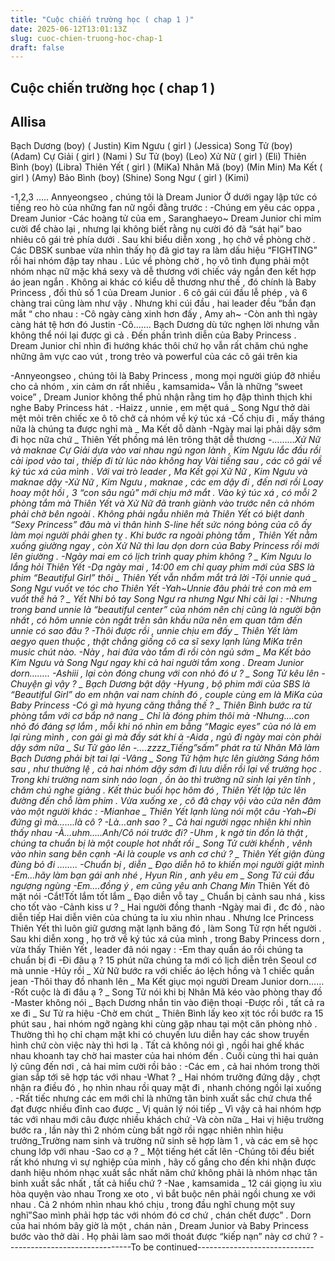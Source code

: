 ```yaml
---
title: "Cuộc chiến trường học ( chap 1 )"
date: 2025-06-12T13:01:13Z
slug: cuoc-chien-truong-hoc-chap-1
draft: false
---
```


## Cuộc chiến trường học ( chap 1 )

## Allisa

Bạch Dương (boy) ( Justin)
Kim Ngưu ( girl ) (Jessica)
Song Tử (boy) (Adam)
Cự Giải ( girl ) (Nami )
Sư Tử (boy) (Leo)
Xử Nữ ( girl ) (Eli)
Thiên Bình (boy) (Libra)
Thiên Yết ( girl ) (MiKa)
Nhân Mã (boy) (Min Min)
Ma Kết ( girl ) (Amy)
Bảo Bình (boy) (Shine)
Song Ngư ( girl ) (Kimi)
 
-1,2,3 ….. Annyeongseo , chúng tôi là Dream Junior
 Ở dưới ngay lập tức có tiếng reo hò của những fan nữ ngồi đằng trước :
-Chúng em yêu các oppa , Dream Junior
-Các hoàng tử của em , Saranghaeyo~
 Dream Junior chỉ mỉm cười để chào lại , nhưng lại không biết rằng nụ cười đó đã “sát hại” bao nhiêu cô gái trẻ phía dưới . Sau khi biểu diễn xong , họ chở về phòng chờ . Các DBSK sunbae vừa nhìn thấy họ đã giơ tay ra làm dấu hiệu “FIGHTING” rồi hai nhóm đập tay nhau . Lúc về phòng chờ , họ vô tình đụng phải một nhóm nhạc nữ mặc khá sexy và dễ thương với chiếc váy ngắn đen kết hợp áo jean ngắn . Không ai khác có kiểu dễ thương như thế , đó chính là Baby Princess , đối thủ số 1 của Dream Junior . 6 cô gái cúi đầu lễ phép , và 6 chàng trai cũng làm như vậy . Nhưng khi cúi đầu , hai leader đều “bắn đạn mắt “ cho nhau :
-Cô ngày càng xinh hơn đấy , Amy ah~
-Còn anh thì ngày càng hát tệ hơn đó Justin
-Cô…….
 Bạch Dương dù tức nghẹn lời nhưng vẫn không thể nói lại được gì cả . Đến phần trình diễn của Baby Princess . Dream Junior chỉ nhìn đi hướng khác thôi chứ họ vẫn rất chăm chú nghe những âm vực cao vút , trong trẻo và powerful của các cô gái trên kia
 
-Annyeongseo , chúng tôi là Baby Princess , mong mọi người giúp đỡ nhiều cho cả nhóm , xin cảm ơn rất nhiều , kamsamida~
 Vẫn là những “sweet voice” , Dream Junior không thể phủ nhận rằng tim họ đập thình thịch khi nghe Baby Princess hát . 
-Haizz , unnie , em mệt quá _ Song Ngư thở dài mệt mỏi trên chiếc xe ô tô chở cả nhóm về ký túc xá
-Cố chịu đi , mấy tháng nữa là chúng ta được nghỉ mà _ Ma Kết dỗ dành
-Ngày mai lại phải dậy sớm đi học nữa chứ _ Thiên Yết phồng má lên trông thật dễ thương
-………_Xử Nữ và maknae Cự Giải dựa vào vai nhau ngủ ngon lành , Kim Ngưu lắc đầu rồi cài ipod vào tai , thiếp đi từ lúc nào không hay
 Vài tiếng sau , các cô gái về ký túc xá của mình . Với vai trò leader , Ma Kết gọi Xử Nữ , Kim Ngưu và maknae dậy
-Xử Nữ , Kim Ngưu , maknae , các em dậy đi , đến nơi rồi
 Loay hoay một hồi , 3 “con sâu ngủ” mới chịu mở mắt . Vào ký túc xá , có mỗi 2 phòng tắm mà Thiên Yết và Xử Nữ đã tranh giành vào trước nên cả nhóm phải chờ bên ngoài . Không phải ngẫu nhiên mà Thiên Yết có biệt danh “Sexy Princess” đâu mà vì thân hình S-line hết sức nóng bỏng của cô ấy làm mọi người phải ghen tỵ . Khi bước ra ngoài phòng tắm , Thiên Yết nằm xuống giường ngay , còn Xử Nữ thì lau dọn dorn của Baby Princess rồi mới lên giường . 
-Ngày mai em có lịch trình quay phim không ? _ Kim Ngưu lo lắng hỏi Thiên Yết
-Dạ ngày mai , 14:00 em chỉ quay phim mới của SBS là phim “Beautiful Girl” thôi _ Thiên Yết vẫn nhắm mắt trả lời
-Tội unnie quá _ Song Ngư vuốt ve tóc cho Thiên Yết
-Yah~Unnie đâu phải trẻ con mà em vuốt thế hả ? _ Yết Nhi bỏ tay Song Ngư ra nhưng Ngư Nhi cãi lại :
-Nhưng trong band unnie là “beautiful center” của nhóm nên chị cũng là người bận nhất , có hôm unnie còn ngất trên sân khấu nữa nên em quan tâm đến unnie có sao đâu ? 
-Thôi được rồi , unnie chịu em đấy _ Thiên Yết làm aegyo quen thuộc , thật chẳng giống cô ca sĩ sexy lạnh lùng MiKa trên music chút nào.
-Này , hai đứa vào tắm đi rồi còn ngủ sớm _ Ma Kết bảo Kim Ngưu và Song Ngư ngay khi cả hai người tắm xong . 
Dream Junior dorn……..
-Ashiii , lại còn đóng chung với con nhỏ đó ư ? _ Song Tử kêu lên
-Chuyện gì vậy ? _ Bạch Dương bật dậy
-Hyung , bộ phim mới của SBS là “Beautiful Girl” do em nhận vai nam chính đó , couple cùng em là MiKa của Baby Princess
-Có gì mà hyung căng thẳng thế ? _ Thiên Bình bước ra từ phòng tắm với cơ bắp nở nang _ Chỉ là đóng phim thôi mà
-Nhưng….con nhỏ đó đáng sợ lắm , mỗi khi nó nhìn em bằng “Magic eyes” của nó là em lại rùng mình , con gái gì mà đầy sát khí à 
-Aida , ngủ đi ngày mai còn phải dậy sớm nữa _ Sư Tử gào lên
-….zzzz_Tiếng”sấm” phát ra từ Nhân Mã làm Bạch Dương phải bịt tai lại
-Vâng _ Song Tử hậm hực lên giường
 Sáng hôm sau , như thường lệ , cả hai nhóm dậy sớm đi lưu diễn rồi lại về trường học . Trong khi trường nam sinh náo loạn , ồn ào thì trường nữ sinh lại yên tĩnh , chăm chú nghe giảng . Kết thúc buổi học hôm đó , Thiên Yết lập tức lên đường đến chỗ làm phim . Vừa xuống xe , cô đã chạy vội vào cửa nên đâm vào một người khác :
-Mianhae _ Thiên Yết lạnh lùng nói một câu
-Yah~Đi đứng gì mà…….là cô ?
-Là…anh sao ? _ Cả hai người ngạc nhiên khi nhìn thấy nhau
-À…uhm…..Anh/Cô nói trước đi?
-Uhm , k ngờ tin đồn là thật , chúng ta chuẩn bị là một couple hot nhất rồi _ Song Tử cười khểnh , vênh vào nhìn sang bên cạnh
-Ai là couple vs anh cơ chứ ? _ Thiên Yết giận đùng đùng bỏ đi
……..
-Chuẩn bị , diễn _ Đạo diễn hô to khiến mọi người giật mình
-Em…hãy làm bạn gái anh nhé , Hyun Rin , anh yêu em _ Song Tử cúi đầu ngượng ngùng
-Em….đồng ý , em cũng yêu anh Chang Min_ Thiên Yết đỏ mặt nói
-Cắt!Tốt lắm tốt lắm _ Đạo diễn vỗ tay _ Chuẩn bị cảnh sau nhá , kiss cho tốt vào
-Cảnh kiss ư ? _ Hai người đồng thanh
-Ngày mai đi , đc đó , nào diễn tiếp
 Hai diễn viên của chúng ta ỉu xìu nhìn nhau . Nhưng Ice Princess Thiên Yết thì luôn giữ gương mặt lạnh băng đó , làm Song Tử rợn hết người . Sau khi diễn xong , họ trở về ký túc xá của mình , trong Baby Princess dorn , vừa thấy Thiên Yết , leader đã nói ngay :
-Em thay quần áo rồi chúng ta chuẩn bị đi
-Đi đâu ạ ? 15 phút nữa chúng ta mới có lịch diễn trên Seoul cơ mà unnie 
-Hủy rồi _ Xử Nữ bước ra với chiếc áo lệch hồng và 1 chiếc quần jean
-Thôi thay đồ nhanh lên _ Ma Kết giục mọi người
Dream Junior dorn……
-Rốt cuộc là đi đâu ạ ? _ Song Tử nói khi bị Nhân Mã kéo vào phòng thay đồ
-Master không nói _ Bạch Dương nhắn tin vào điện thoại
-Được rồi , tất cả ra xe đi _ Sư Tử ra hiệu 
-Chờ em chút _ Thiên Bình lấy keo xịt tóc rồi bước ra
 15 phút sau , hai nhóm ngỡ ngàng khi cùng gặp nhau tại một căn phòng nhỏ . Thường thì họ chỉ chạm mặt khi có chuyến lưu diễn hay các show truyền hình chứ còn việc này thì hơi lạ . Tất cả không nói gì , ngồi hai ghế khác nhau khoanh tay chờ hai master của hai nhóm đến . Cuối cùng thì hai quản lý cũng đến nơi , cả hai mỉm cười rồi bảo :
-Các em , cả hai nhóm trong thời gian sắp tới sẽ hợp tác với nhau
-What ? _ Hai nhóm trưởng đứng dậy , chợt nhận ra điều đó , họ nhìn nhau rồi quay mặt đi , nhanh chóng ngồi lại xuống .
-Rất tiếc nhưng các em mới chỉ là những tân binh xuất sắc chứ chưa thể đạt được nhiều đỉnh cao được _ Vị quản lý nói tiếp _ Vì vậy cả hai nhóm hợp tác với nhau mới câu được nhiều khách chứ
-Và còn nữa _ Hai vị hiệu trường bước ra , lần này thì 2 nhóm cùng bất ngờ rồi ngạc nhiên nhìn hiệu trưởng_Trường nam sinh và trường nữ sinh sẽ hợp làm 1 , và các em sẽ học chung lớp với nhau
-Sao cơ ạ ? _ Một tiếng hét cất lên
-Chúng tôi đều biết rất khó nhưng vì sự nghiệp của mình , hãy cố gắng cho đến khi nhận được danh hiệu nhóm nhạc xuất sắc nhất năm chứ không phải là nhóm nhạc tân binh xuất sắc nhất , tất cả hiểu chứ ?
-Nae , kamsamida _ 12 cái giọng ỉu xìu hòa quyện vào nhau 
 Trong xe oto , vì bắt buộc nên phải ngồi chung xe với nhau . Cả 2 nhóm nhìn nhau khó chịu , trong đầu nghĩ chung một suy nghĩ”Sao mình phải hợp tác với nhóm đó cơ chứ , chán chết được” . Dorn của hai nhóm bây giờ là một , chán nản , Dream Junior và Baby Princess bước vào thở dài . Họ phải làm sao mới thoát được “kiếp nạn” này cơ chứ ?
-------------------------------To be continued-----------------------------